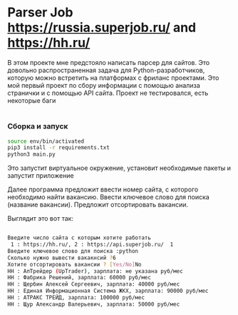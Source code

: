 # Parser Job https://russia.superjob.ru/ and https://hh.ru/
В этом проекте мне предстояло написать парсер для сайтов. Это довольно распространенная задача для Python-разработчиков, которую можно встретить на платформах с фриланс проектами.
Это мой первый проект по сбору информации с помощью анализа странички и с помощью API сайта. Проект не тестировался, есть некоторые баги
# 
### Сборка и запуск

```bash
source env/bin/activated
pip3 install -r requirements.txt
python3 main.py 

```


Это запустит виртуальное окружение, установит необходимые пакеты и запустит приложение

Далее программа предложит ввести номер сайта, с которого необходимо найти вакансию.
Ввести ключевое слово для поиска (название вакансии).
Предложит отсортировать вакансии.


Выглядит это вот так:

```bash

Введите число сайта с которым хотите работать
 1 : https://hh.ru/, 2 : https://api.superjob.ru/  1
Введите ключевое слово для поиска :python
Сколько нужно вывести вакакнсий ?6
Хотите отсортировать вакансии ? [Yes/No]No
HH : АпТрейдер (UpTrader), зарплата: не указана руб/мес
HH : Фабрика Решений, зарплата: 60000 руб/мес
HH : Щербин Алексей Сергеевич, зарплата: 40000 руб/мес
HH : Единая Информационная Система ЖКХ, зарплата: 90000 руб/мес
HH : АТРАКС ТРЕЙД, зарплата: 100000 руб/мес
HH : Щур Александр Валерьевич, зарплата: 50000 руб/мес

```
 
